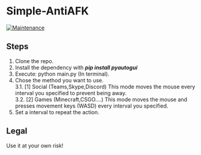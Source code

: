 # Simple-AntiAFK

[![Maintenance](https://img.shields.io/maintenance/yes/2023)](https://github.com/davidarroyo1234/Simple-AntiAFK)
## Steps

1. Clone the repo.
2. Install the dependency with **_pip install pyautogui_**
3. Execute: python main.py (In terminal).
4. Chose the method you want to use.  
   3.1. [1] Social (Teams,Skype,Discord) This mode moves the mouse every interval you specified to prevent being away.  
   3.2. [2] Games (Minecraft,CSGO....) This mode moves the mouse and presses movement keys (WASD) every interval you specified.
5. Set a interval to repeat the action.
## Legal

Use it at your own risk!
